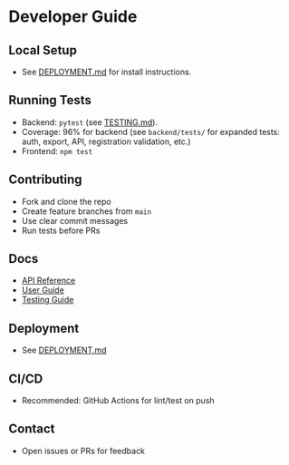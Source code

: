 # Developer Guide

## Local Setup
- See [DEPLOYMENT.md](DEPLOYMENT.md) for install instructions.

## Running Tests
- Backend: `pytest` (see [TESTING.md](TESTING.md)).
- Coverage: 96% for backend (see `backend/tests/` for expanded tests: auth, export, API, registration validation, etc.)
- Frontend: `npm test`

## Contributing
- Fork and clone the repo
- Create feature branches from `main`
- Use clear commit messages
- Run tests before PRs

## Docs
- [API Reference](API.md)
- [User Guide](USER_GUIDE.md)
- [Testing Guide](TESTING.md)

## Deployment
- See [DEPLOYMENT.md](DEPLOYMENT.md)

## CI/CD
- Recommended: GitHub Actions for lint/test on push

## Contact
- Open issues or PRs for feedback
